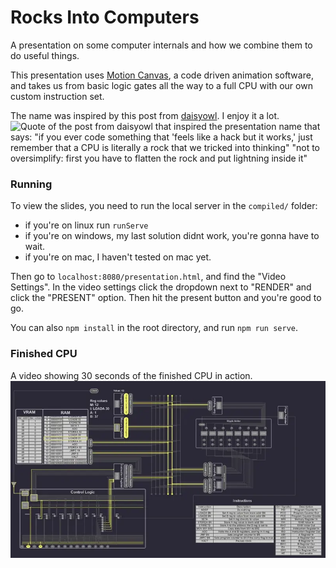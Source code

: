 # Rocks Into Computers
A presentation on some computer internals and how we combine them to do useful things.

This presentation uses [Motion Canvas](https://motioncanvas.io/), a code driven animation software, and takes us from basic logic gates all the way to a full CPU with our own custom instruction set.

The name was inspired by this post from [daisyowl](https://bsky.app/profile/daisyowl.com). I enjoy it a lot.
![Quote of the post from daisyowl that inspired the presentation name that says:
"if you ever code something that 'feels like a hack but it works,' just remember that a CPU is literally a rock that we tricked into thinking"
"not to oversimplify: first you have to flatten the rock and put lightning inside it"](https://raw.githubusercontent.com/JacobPuff/rocks-into-computers/main/Computers_are_rocks_we_tricked_into_thinking.png)

### Running
To view the slides, you need to run the local server in the `compiled/` folder:
- if you're on linux run `runServe`
- if you're on windows, my last solution didnt work, you're gonna have to wait.
- if you're on mac, I haven't tested on mac yet.

Then go to `localhost:8080/presentation.html`, and find the "Video Settings". In the video settings click the dropdown next to "RENDER" and click the "PRESENT" option. Then hit the present button and you're good to go.

You can also `npm install` in the root directory, and run `npm run serve`.

### Finished CPU
A video showing 30 seconds of the finished CPU in action.
![A video showing 30 seconds of the finished CPU in action.](https://raw.githubusercontent.com/JacobPuff/rocks-into-computers/main/exampleFullCPU.webp)
